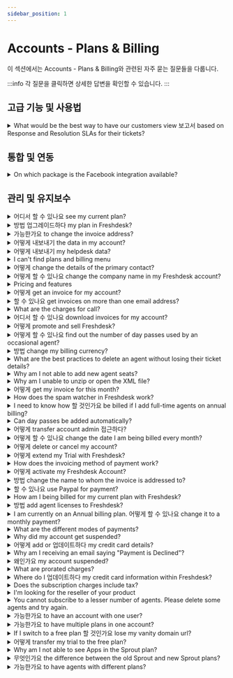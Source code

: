 ```yaml
---
sidebar_position: 1
---
```


# Accounts - Plans &amp; Billing

이 섹션에서는 Accounts - Plans &amp; Billing와 관련된 자주 묻는 질문들을 다룹니다.

:::info
각 질문을 클릭하면 상세한 답변을 확인할 수 있습니다.
:::


## 고급 기능 및 사용법

<details>
<summary>What would be the best way to have our customers view 보고서 based on Response and Resolution SLAs for their tickets?</summary>

<div dir="ltr"><div dir="ltr"><p ><span style={{ fontSize: "16px" }}><span style={{ fontSize: "16px" }}>As of now, only Supervisors and Admins will be able to access the <strong>reporting</strong> suite. Customers could generate manual reports using the 'Export' tab option on the ticketing section of the customer portal. </span></span></p><p ><br /></p><p ><span style={{ fontSize: "16px" }}><span style={{ fontSize: "16px" }}>This report will contain the<strong> basic ticket </strong>parameters like ticket ID, status, description, etc. as well as the fields that are selectively displayed to the customers.</span></span></p><p ><br /></p><p ><br /></p></div></div>

</details>


## 통합 및 연동

<details>
<summary>On which package is the Facebook integration available?</summary>

<p dir="ltr">Facebook integration is available from the <strong dir="ltr">Free/Sprout</strong> plan where you can integrate only one Facebook page. From the <strong>Blossom/Growth</strong> plan you can integrate multiple Facebook pages to your Freshdesk account.</p>

</details>


## 관리 및 유지보수

<details>
<summary>어디서 할 수 있나요 see my current plan?</summary>

<div dir="ltr"><p style={{ fontSize: "16px" }}><span style={{ fontSize: "16px" }}><span style={{ fontSize: "16px" }}>Please navigate to </span><span dir="ltr" style={{ fontSize: "16px" }}>Admin -&gt; Account -&gt; Plans and Billing</span><span style={{ fontSize: "16px" }}>, and you would be able to see your current plan and the number of agents you're subscribed to. Kindly note that you would have to be an <strong>"Account Administrator" </strong>in order to see the account settings. </span></span></p><p style={{ fontSize: "16px" }}><br /></p><p style={{ fontSize: "16px" }}><span style={{ fontSize: "16px" }}><span style={{ fontSize: "16px" }}>You would be able to change your plan here to explore the features on the same. </span></span></p><p><br /></p></div>

</details>

<details>
<summary>방법 업그레이드하다 my plan in Freshdesk?</summary>

<div dir="ltr"><div dir="ltr"><p dir="ltr" style={{ fontSize: "16px" }}><span dir="ltr" style={{ fontSize: "16px" }}>Subscription upgrades can only be performed by the Account Administrators of your Freshdesk account by following the steps below.</span></p><ol style={{ fontSize: "16px" }}><li dir="ltr" style={{ fontSize: "16px" }}><p dir="ltr" style={{ fontSize: "16px" }}><span style={{ fontSize: "16px" }}><span style={{ fontSize: "16px" }}><span style={{ fontSize: "16px" }}>Navigate to&nbsp;</span><span style={{ fontSize: "16px" }}>Admin</span><span style={{ fontSize: "16px" }}>&nbsp;from the menu. Under&nbsp;</span><span style={{ fontSize: "16px" }}>Account,</span><span style={{ fontSize: "16px" }}>&nbsp;click on&nbsp;</span><span style={{ fontSize: "16px" }}>Plans and Billing</span><span style={{ fontSize: "16px" }}>.</span></span></span></p></li><li dir="ltr" style={{ fontSize: "16px" }}><p dir="ltr" style={{ fontSize: "16px" }}><span style={{ fontSize: "16px" }}><span style={{ fontSize: "16px" }}><span style={{ fontSize: "16px" }}>You will find the different plans and the provision to specify the number of agents. Select the "</span><span style={{ fontSize: "16px" }}>Choose the plan"</span><span style={{ fontSize: "16px" }}>&nbsp;option to proceed with your upgrade.</span></span></span></p></li><li dir="ltr" style={{ fontSize: "16px" }}><p dir="ltr" style={{ fontSize: "16px" }}><span style={{ fontSize: "16px" }}><span style={{ fontSize: "16px" }}><span style={{ fontSize: "16px" }}>For online payments using a credit card, check your&nbsp;</span><span style={{ fontSize: "16px" }}>order summary</span><span style={{ fontSize: "16px" }}>,&nbsp;</span><span style={{ fontSize: "16px" }}>account</span><span style={{ fontSize: "16px" }}>, and&nbsp;</span><span style={{ fontSize: "16px" }}>billing information</span><span style={{ fontSize: "16px" }}>, and provide your&nbsp;</span><span style={{ fontSize: "16px" }}>credit card details</span><span style={{ fontSize: "16px" }}>&nbsp;to complete the payment</span></span></span></p></li><li dir="ltr" style={{ fontSize: "16px" }}><p dir="ltr" style={{ fontSize: "16px" }}><span style={{ fontSize: "16px" }}><span style={{ fontSize: "16px" }}><span style={{ fontSize: "16px" }}>For offline payments please reach out to&nbsp;</span><a href="mailto:billing@freshworks.com" style={{ fontSize: "16px" }}><span style={{ fontSize: "16px" }}>billing@freshdesk.com</span></a><span style={{ fontSize: "16px" }}>&nbsp;and&nbsp;</span><a href="mailto:support@freshdesk.com" style={{ fontSize: "16px" }}><span style={{ fontSize: "16px" }}>support@freshdesk.com</span></a><span style={{ fontSize: "16px" }}>&nbsp;with your plan upgrade details.<br /><br /></span></span><span style={{ fontSize: "16px" }}><span style={{ fontSize: "16px" }}><img src="#" style={{ fontSize: "16px" }} class="fr-fil fr-dib" alt="How to upgrade your plan or subscription in Freshdesk?" /></span></span></span></p></li></ol><p style={{ fontSize: "16px" }}><span style={{ fontSize: "16px" }}><br /></span></p><p dir="ltr" style={{ fontSize: "16px" }}><span style={{ fontSize: "16px" }}><span dir="ltr" style={{ fontSize: "16px" }}>Refer to&nbsp;<strong style={{ fontSize: "16px" }}><a href="https://support.freshdesk.com/en/support/solutions/articles/50000006028-how-to-try-a-higher-plan-on-freshdesk" style={{ fontSize: "16px" }}>this&nbsp;article</a></strong> to know how you can try a higher plan before upgrading.</span></span></p></div></div>

</details>

<details>
<summary>가능한가요 to change the invoice address?</summary>

<p><span style={{ fontSize: "16px" }}>Please reach out to <strong>support/billing@freshdesk.com</strong> in order to change the invoice address. Kindly give us the details about the email address to which it has to be changed so that the invoices could be routed accordingly. </span></p><p><span style={{ fontSize: "16px" }}><br /></span></p><p><span style={{ fontSize: "16px" }}><strong>Note:</strong> Only one invoice address is allowed per account.</span></p>

</details>

<details>
<summary>어떻게 내보내기 the data in my account?</summary>

<p ><br /></p><p >The account you have with us contains information that you would want a record of and maybe report on in a different tool. For this, please navigate to<strong dir="ltr">&nbsp;Admin -&gt; Account -&gt; Account Details -&gt; Export data.&nbsp;</strong>This allows you to get the entire data in your account which includes your tickets, solutions, forums and the list of customers in the form of XML. Please have this converted into a readable script at your end with the assistance of developers.&nbsp;</p><p ><br /></p><p dir="ltr">Kindly note that an Account Administrator is one who would be able to access the accounts tab which would allow one to export account information, access billing or buy day passes.</p><p dir="ltr"><br /></p><p dir="ltr" style={{ fontSize: "16px" }}>Account admin can follow the steps mentioned in this video to export the data</p><p dir="ltr" style={{ fontSize: "16px" }}><a href="https://www.youtube.com/watch?v=DTa_LDg8vng&amp;list=PLsYJ3BsyR4qGFujlW0iDtOBOf4IPVsAqt&amp;index=11">https://www.youtube.com/watch?v=DTa_LDg8vng&amp;list=PLsYJ3BsyR4qGFujlW0iDtOBOf4IPVsAqt&amp;index=11</a></p><p dir="ltr"><br /></p><p ><br /></p>

</details>

<details>
<summary>어떻게 내보내기 my helpdesk data?</summary>

<div dir="ltr"><div dir="ltr"><div dir="ltr"><p style={{ fontSize: "16px" }}><br /></p><p dir="ltr"><a dir="ltr" href="https://www.youtube.com/watch?v=DTa_LDg8vng&amp;list=PLsYJ3BsyR4qGFujlW0iDtOBOf4IPVsAqt&amp;index=11​">https://www.youtube.com/watch?v=DTa_LDg8vng&amp;list=PLsYJ3BsyR4qGFujlW0iDtOBOf4IPVsAqt&amp;index=11</a></p><p dir="ltr"><br /></p><p dir="ltr">Go to <strong dir="ltr"><strong dir="ltr" style={{ fontSize: "16px" }}>Admin -&gt; Account -&gt; Account Details</strong> &gt;Export data &gt; click on the Export button</strong> on this page, to receive the data. The export of the entire helpdesk data can be accessed from Accounts &gt; Accounts exports.&nbsp;</p><p ><br /></p><p ><img class="fr-dib fr-bordered" src="#" style={{ fontSize: "16px" }} /></p><p ><br /><br /></p><p style={{ fontSize: "16px" }}>Kindly note that an <strong >Account Administrator</strong> is one who would be able to access the accounts tab which would allow one to export account information, access billing, or buy day passes. &nbsp;</p><p dir="ltr">To view previously exported data from your helpdesk, please navigate to the Admin&gt; Accounts exports. From here, you can see the export history.&nbsp;</p><p dir="ltr">&nbsp;</p><p dir="ltr">You can also see the progress of downloads and directly download the file from this page. </p><p dir="ltr" style={{ fontSize: "16px" }}><span style={{ fontSize: "16px" }}><span style={{ fontSize: "16px" }}><img src="#" width="624" height="199" class="fr-fic fr-dii" /></span></span></p><br /><p dir="ltr">A window pops up when you click on the Details button which provides details about the export. The agent can easily see information like the selected time period, ticket fields, contact fields, company fields and other information from here. </p><br /><p dir="ltr" style={{ fontSize: "16px" }}><span style={{ fontSize: "16px" }}><span style={{ fontSize: "16px" }}><img src="#" width="624" height="315" class="fr-fic fr-dii" /></span></span></p><p style={{ fontSize: "16px" }}><br /><br /></p></div></div></div>

</details>

<details>
<summary>I can't find plans and billing menu</summary>

<p dir="ltr">The plans and billings would be available under <strong>Admin &gt; Accounts</strong>. This would only be accessible by the account admin of the account. If you do not see this panel you can check who the account admin is by moving to <strong>Admin &gt; Team &gt; Agents </strong>and the agent's whose profile you are not able to edit would be the account admin.</p>

</details>

<details>
<summary>어떻게 change the details of the primary contact?</summary>

<div dir="ltr"><p style={{ fontSize: "16px" }}><span style={{ fontSize: "16px" }}><span style={{ fontSize: "16px" }}>Please go to </span><span dir="ltr" style={{ fontSize: "16px" }}>Admin -&gt; Account -&gt; Account Details </span><span style={{ fontSize: "16px" }}> to change the primary contact details listed here. Kindly note that you would be able to make changes to Name, Email address, and phone details. </span></span></p><p style={{ fontSize: "16px" }}><br /></p><p style={{ fontSize: "16px" }}><span style={{ fontSize: "16px" }}>You would be able to access account settings only if you are an <strong>"</strong><strong>account administrator"</strong> on the portal. </span></p></div>

</details>

<details>
<summary>어떻게 할 수 있나요 change the company name in my Freshdesk account?</summary>

<div dir="ltr"><p ><span id="docs-internal-guid-e2286009-0096-0c3d-d0e7-2875129046e1"><span style={{ fontSize: "16px" }}><span style={{ fontSize: "16px" }}>Please send an email to Freshdesk support <strong>(</strong></span><strong><a href="mailto:support@freshdesk.com"><span style={{ fontSize: "16px" }}>support@freshdesk.com</span></a></strong></span><span style={{ fontSize: "16px" }}><span style={{ fontSize: "16px" }}><strong>)</strong> and we would change your company name from the backend.</span></span></span></p></div>

</details>

<details>
<summary>Pricing and features</summary>

<p ></p><p style={{ fontSize: "16px" }}>Refer to the links below for detailed comparison of various plans, its features and pricing: </p><p style={{ fontSize: "16px" }}><a href="https://freshdesk.com/pricing" rel="noreferrer" style={{ fontSize: "16px" }} target="_top">https://freshdesk.com/pricing</a></p><p style={{ fontSize: "16px" }}><a href="https://freshdesk.com/helpdesk-features" rel="noreferrer" style={{ fontSize: "16px" }} target="_top">https://freshdesk.com/helpdesk-features</a></p><p></p>

</details>

<details>
<summary>어떻게 get an invoice for my account?</summary>

<p dir="ltr"><span style={{ fontSize: "16px" }}>Here are some simple steps to help you get your account invoice:</span></p><p style={{ fontSize: "16px" }}><span style={{ fontSize: "16px" }}><span style={{ fontSize: "16px" }}><br /></span></span></p><p style={{ fontSize: "16px" }}><span style={{ fontSize: "16px" }}><span style={{ fontSize: "16px" }}>1. <strong style={{ fontSize: "16px" }}>Access your Account Details</strong>:&nbsp;</span></span><br /><span style={{ fontSize: "16px" }}><span dir="ltr" style={{ fontSize: "16px" }}>To access your account details, you need to have the <strong style={{ fontSize: "16px" }}>Account Administrator role</strong> associated with your access. Once you have access, navigate to <strong dir="ltr" style={{ fontSize: "16px" }}>Admin &gt; Account &gt; Plans &amp; Billing</strong>.</span></span></p><p style={{ fontSize: "16px" }}><span style={{ fontSize: "16px" }}><span style={{ fontSize: "16px" }}><br /></span></span></p><p style={{ fontSize: "16px" }}><span style={{ fontSize: "16px" }}><span style={{ fontSize: "16px" }}>2. <strong style={{ fontSize: "16px" }}>Add email address</strong>:&nbsp;</span></span><br /><span style={{ fontSize: "16px" }}><span dir="ltr" style={{ fontSize: "16px" }}>Click '</span></span><span style={{ fontSize: "16px" }}><span dir="ltr" style={{ fontSize: "16px" }}><strong>All</strong>' under '<strong>View Invoices</strong>'. Under the '<strong style={{ fontSize: "16px" }}>Send Invoices to</strong>' option at the right hand side, add the email address to which you want the invoices sent. This contact will receive monthly and yearly invoices.</span></span></p><p style={{ fontSize: "16px" }}><span style={{ fontSize: "16px" }}><span style={{ fontSize: "16px" }}><br /></span></span></p><p dir="ltr" style={{ fontSize: "16px" }}><span style={{ fontSize: "16px" }}><span style={{ fontSize: "16px" }}>3. <strong style={{ fontSize: "16px" }}>Contact billing support</strong>:&nbsp;</span></span><br /><span style={{ fontSize: "16px" }}><span dir="ltr" style={{ fontSize: "16px" }}>If you need any help with billing or invoices, you can write to <a href="mailto:billing@freshworks.com" rel="noreferrer" style={{ fontSize: "16px" }} target="_blank">billing@freshworks.com</a>. Our billing support team will be happy to assist you with any queries you may have.</span></span></p><p style={{ fontSize: "16px" }}><span style={{ fontSize: "16px" }}><span style={{ fontSize: "16px" }}><br /></span></span></p>

</details>

<details>
<summary>할 수 있나요 get invoices on more than one email address?</summary>

<div dir="ltr"><p><span style={{ fontSize: "16px" }}>Please note that you could have only one primary email address listed in the <strong>Account </strong>under <strong dir="ltr">Admin -&gt; Account Details</strong> for receiving invoices from your account.</span></p><p><span style={{ fontSize: "16px" }}><br /></span></p><p><span style={{ fontSize: "16px" }}>You could always contact us <strong>(support@freshdesk.com)</strong> regarding this so that we could send the invoice to another email address from our end. </span></p></div>

</details>

<details>
<summary>What are the charges for call?</summary>

<p >Refer to the <a href="https://www.freshworks.com/freshcaller-cloud-pbx/pricing/call-rates/" target="_blank" rel="noreferrer noopener">article</a> to know more about Freshcaller call rates. </p>

</details>

<details>
<summary>어디서 할 수 있나요 download invoices for my account?</summary>

<div dir="ltr"><p><span style={{ fontSize: "16px" }}><strong>Account administrators</strong> (your role on the portal) would be able to download their Freshdesk account invoices from within the helpdesk. </span></p><p><span style={{ fontSize: "16px" }}><br />Please navigate to <strong dir="ltr">Admin -&gt; Account -&gt; Plans and Billing -&gt; View Invoices</strong> from where you could download them. </span></p><p><br /></p><p><span style={{ fontSize: "16px" }}>Kindly note that this is available only for online payments that have a registered card on the portal. For accounts with <strong>offline</strong> modes of payments (bank transfers and PayPal), contact <strong>support@freshdesk.com </strong>and we would be able to send them over. </span></p><p style={{ fontSize: "16px" }}><br /></p></div>

</details>

<details>
<summary>어떻게 promote and sell Freshdesk?</summary>

<p>You can become of our resellers and can sign up for it from <a href="https://www.freshworks.com/company/partners/" rel="noreferrer">https://www.freshworks.com/company/partners/</a></p>

</details>

<details>
<summary>어떻게 할 수 있나요 find out the number of day passes used by an occasional agent?</summary>

<div dir="ltr"><div dir="ltr"><p style={{ fontSize: "16px" }}><span style={{ fontSize: "16px" }}><span rel="tempredactor">To know the number of day passes used by an Occasional agent, please navigate to </span><strong>Admin -&gt; General settings -&gt; Agents -&gt; Occasional agents</strong>. There, you'll find their last-logged-in information along with the day pass usage count. </span></p><p style={{ fontSize: "16px" }}><br /></p><p style={{ fontSize: "16px" }}><span style={{ fontSize: "16px" }}>Also, as an <strong>A</strong><strong>ccount Admin</strong>, you would be able to see the usage in <strong>Admin -&gt; Account settings -&gt; Day pass </strong>and it could be further filtered by agents. </span></p></div></div>

</details>

<details>
<summary>방법 change my billing currency?</summary>

<p dir="ltr">To change your billing currency, please send an email to billing@freshworks.com. However if your account is on a trial period, then you can change your currency from the portal by heading to <strong>Admin &gt; Account &gt; Plans and billings.</strong></p><p><br /></p>

</details>

<details>
<summary>What are the best practices to delete an agent without losing their ticket details?</summary>

<div dir="ltr"><p dir="ltr" style={{ fontSize: "16px" }}><span dir="ltr" style={{ fontSize: "16px" }}>Sometimes, agents in your organization may leave or move to a different department. In such cases, you can delete those agents&nbsp;</span><span style={{ fontSize: "16px" }}><span style={{ fontSize: "16px" }}><span style={{ fontSize: "16px" }}>after transferring ownership&nbsp;</span><span style={{ fontSize: "16px" }}>of their tickets to other agents. When you delete an agent from Freshdesk, all tickets assigned to that agent are automatically unassigned, and the agent will be available as a contact in your Freshdesk Account. <br /><br />Here are two ways to remove an agent without losing their associated ticket details.</span></span></span></p><ul><li><a href="#Converting-an-agent-to-an-occasional-agent."><span style={{ fontSize: "16px" }}>Converting an agent to an occasional agent.</span></a></li><li><a href="#Assuming-the-identity-of-the-agent"><span style={{ fontSize: "16px" }}>Assuming the identity of the agent</span></a><span style={{ fontSize: "16px" }}><span style={{ fontSize: "16px" }}><a href="https://docs.google.com/document/d/1Ykod0RKGMjAxJZPYFl1OIHFs4jcerKAgg_49vA05Zos/edit#heading=h.njoufdsbses3" style={{ fontSize: "16px" }}><span style={{ fontSize: "16px" }}><br /><br /></span></a></span></span></li></ul><h3 dir="ltr" id="Converting-an-agent-to-an-occasional-agent." style={{ fontSize: "16px" }}><span style={{ fontSize: "16px" }}><span style={{ fontSize: "16px" }}><span style={{ fontSize: "16px" }}><strong>Converting an agent to an occasional agent.</strong></span></span></span></h3><p dir="ltr" style={{ fontSize: "16px" }}><span style={{ fontSize: "16px" }}><span style={{ fontSize: "16px" }}><span style={{ fontSize: "16px" }}>You can convert a full-time agent into an occasional agent instead of deleting them and then edit the email address to a placeholder email address like: xyz@example.com. This way, you can free up an agent seat and retain the record of tickets assigned to the agent. Here’s how you can do it.</span></span></span></p><ol style={{ fontSize: "16px" }}><li dir="ltr" style={{ fontSize: "16px" }}><p dir="ltr" style={{ fontSize: "16px" }}><span style={{ fontSize: "16px" }}><span style={{ fontSize: "16px" }}><span style={{ fontSize: "16px" }}>Navigate to&nbsp;</span><span style={{ fontSize: "16px" }}>Admin</span><span style={{ fontSize: "16px" }}>. Choose&nbsp;</span><span style={{ fontSize: "16px" }}>Team</span><span style={{ fontSize: "16px" }}>&nbsp;and then click on&nbsp;</span><span style={{ fontSize: "16px" }}>Agents</span><span style={{ fontSize: "16px" }}>.</span></span></span></p></li><li dir="ltr" style={{ fontSize: "16px" }}><p dir="ltr" style={{ fontSize: "16px" }}><span style={{ fontSize: "16px" }}><span style={{ fontSize: "16px" }}><span style={{ fontSize: "16px" }}>Click on the&nbsp;</span><span style={{ fontSize: "16px" }}>Edit</span><span style={{ fontSize: "16px" }}>&nbsp;option next to the required agent name.</span></span></span></p></li><li dir="ltr" style={{ fontSize: "16px" }}><p dir="ltr" style={{ fontSize: "16px" }}><span style={{ fontSize: "16px" }}><span style={{ fontSize: "16px" }}><span style={{ fontSize: "16px" }}>Under the Edit Agents page, choose the&nbsp;</span><span style={{ fontSize: "16px" }}>Occasional Agent</span><span style={{ fontSize: "16px" }}>&nbsp;radio button as the Agent type.</span></span></span></p></li><li dir="ltr" style={{ fontSize: "16px" }}><p dir="ltr" style={{ fontSize: "16px" }}><span style={{ fontSize: "16px" }}><span style={{ fontSize: "16px" }}><span style={{ fontSize: "16px" }}>Update the&nbsp;</span><span style={{ fontSize: "16px" }}>email address</span><span style={{ fontSize: "16px" }}>&nbsp;to a placeholder email address say,&nbsp;</span><a href="mailto:xyz@example.com" style={{ fontSize: "16px" }}><span style={{ fontSize: "16px" }}>xyz@example.com</span></a><span style={{ fontSize: "16px" }}>.&nbsp;</span></span></span></p></li><li dir="ltr" style={{ fontSize: "16px" }}><p dir="ltr" style={{ fontSize: "16px" }}><span style={{ fontSize: "16px" }}><span style={{ fontSize: "16px" }}><span style={{ fontSize: "16px" }}>Click on&nbsp;</span><span style={{ fontSize: "16px" }}>Update agent&nbsp;</span><span style={{ fontSize: "16px" }}>to save the changes.&nbsp;</span></span></span></p><p><br /></p><img src="#" style={{ fontSize: "16px" }} class="fr-fil fr-dib fr-bordered fr-shadow" alt="How to convert to an occasional agent in Freshdesk?" /><br /></li></ol><h3 dir="ltr" id="Assuming-the-identity-of-the-agent" style={{ fontSize: "16px" }}><span style={{ fontSize: "16px" }}><span style={{ fontSize: "16px" }}><span style={{ fontSize: "16px" }}><strong>Assuming the identity of the agent</strong></span></span></span></h3><p dir="ltr" style={{ fontSize: "16px" }}><span style={{ fontSize: "16px" }}><span style={{ fontSize: "16px" }}><span style={{ fontSize: "16px" }}>As an Administrator, you can</span><span style={{ fontSize: "16px" }}>&nbsp;</span><a href="https://support.freshdesk.com/support/solutions/articles/97080-deleting-agents-assuming-identities-and-understanding-role" style={{ fontSize: "16px" }}><span style={{ fontSize: "16px" }}>assume the agent's identity</span></a><span style={{ fontSize: "16px" }}>&nbsp;</span><span style={{ fontSize: "16px" }}>before deleting the agent and perform a bulk action to re-assign their associated tickets to another agent. You can then delete the agent without worrying about the unassigned tickets initially assigned to them.</span></span></span></p><span style={{ fontSize: "16px" }}><span style={{ fontSize: "16px" }}><br /><span style={{ fontSize: "16px" }}>For a detailed demonstration, please watch the video on Youtube on</span><span style={{ fontSize: "16px" }}>&nbsp;</span><a href="https://www.youtube.com/watch?v=Eh9jzp-ikHI&amp;list=PLxvwzTx6ratjIo2e4CMFQFuOMSvizz93K&amp;index=59" style={{ fontSize: "16px" }}><span style={{ fontSize: "16px" }}>how to delete agents in Freshdesk.</span></a></span></span><p style={{ fontSize: "16px" }}><span style={{ fontSize: "16px" }}><span style={{ fontSize: "16px" }}><br /></span></span></p><p dir="ltr" style={{ fontSize: "16px" }}><span style={{ fontSize: "16px" }}><span style={{ fontSize: "16px" }}><br /></span></span></p><p dir="ltr"><span style={{ fontSize: "16px" }}>&nbsp;</span></p><p style={{ fontSize: "16px" }}><br /></p></div>

</details>

<details>
<summary>Why am I not able to add new agent seats?</summary>

<p >New agents can be added only if the payment mode is online, that is, if the credit card information on file is valid for payment. If you are paying offline, then you can send an email to billing@freshworks.com to add new agent seats.</p><p><br /></p>

</details>

<details>
<summary>Why am I unable to unzip or open the XML file?</summary>

<div dir="ltr"><p style={{ fontSize: "16px" }}><span style={{ fontSize: "16px" }}>When you export the helpdesk data from <strong dir="ltr">Admin -&gt; Account -&gt; Account Details -&gt; Export Data, </strong>you would receive a file in the XML format. Please try extracting the file using <strong>WinRAR or WinZip. </strong></span></p><p style={{ fontSize: "16px" }}><br /></p><p style={{ fontSize: "16px" }}><span style={{ fontSize: "16px" }}>Once you’re done extracting, try to use an XML editor and check if you are able to read the file.</span></p><p><br /></p></div>

</details>

<details>
<summary>어떻게 get my invoice for this month?</summary>

<p >The invoices will be sent to the billing contact on file by default which would be the account admin who created the Freshdesk account. You can write to billing@freshworks.com in case of any further enquiries.</p><p><br /></p>

</details>

<details>
<summary>How does the spam watcher in Freshdesk work?</summary>

<div dir="ltr"><p style={{ fontSize: "16px" }}>The spam watcher will check if more than 50 emails have been received from the same email address in the first 30 minutes; if so, upon the 51st email, the user will be deleted and all emails from them will be sent to the spam folder.</p><p dir="ltr" style={{ fontSize: "16px" }}>&nbsp;</p><p style={{ fontSize: "16px" }}>After the 60th minute, if emails are still being received from that email address, the spam watcher will block&nbsp;that ID and Freshdesk will not receive any further emails from them.</p><p style={{ fontSize: "16px" }}><br /></p><p dir="ltr" style={{ fontSize: "16px" }}>By leveraging a variety of techniques and filters, we effectively prevent spam and unwanted messages from reaching your helpdesk. It's essential to note that our methods and features may have evolved since then. However, here are some common techniques we employ:</p><ul><li dir="ltr" style={{ fontSize: "16px" }}>Bayesian Filtering: We use Bayesian filtering, which is a statistical approach. It learns from previous spam patterns and user feedback to categorize incoming emails as spam or non-spam. As it processes more emails, it becomes better at identifying spam.</li><li dir="ltr" style={{ fontSize: "16px" }}>CAPTCHA: To prevent automated bots from submitting spam tickets, we have CAPTCHA challenges that require users to prove their humanity by solving visual puzzles or answering questions.</li><li dir="ltr" style={{ fontSize: "16px" }}>Email Verification: When customers create new tickets via email, we send an email verification link to confirm the legitimacy of their email address. This ensures that only genuine email addresses can submit tickets.</li><li dir="ltr" style={{ fontSize: "16px" }}>Blacklist and Whitelist: You have control over a blacklist to block specific email addresses or domains known for sending spam. Additionally, you can create a whitelist of trusted sources to ensure important emails aren't marked as spam.</li><li dir="ltr" style={{ fontSize: "16px" }}>Ticket Filter Rules using automation: You can set up custom ticket filter rules/automation to automatically handle incoming tickets based on specific criteria. These rules help identify potential spam tickets for appropriate handling.</li><li dir="ltr" style={{ fontSize: "16px" }}>Spam Notifications: We flag incoming tickets that appear to be spam and notify agents, so they can review and take necessary actions.</li><li dir="ltr" style={{ fontSize: "16px" }}>Machine Learning: We leverage machine learning algorithms to analyze various ticket attributes and identify patterns consistent with spam or legitimate queries.</li></ul><p dir="ltr" style={{ fontSize: "16px" }}>Please remember that spam filtering is an ongoing process, and we continuously improve our filters to keep up with evolving spam tactics.</p></div>

</details>

<details>
<summary>I need to know how 할 것인가요 be billed if I add full-time agents on annual billing?</summary>

<p>The new subscription charges for the subsisting period would be charged on pro-rated basis and your credit card will be charged automatically. If payments for your account is made through other accepted payment methods, corresponding invoice for proration will be generated.</p><p><br /></p>

</details>

<details>
<summary>Can day passes be added automatically?</summary>

<p dir="ltr">Yes, for customers whose card information is already saved on file there is an auto renewal option in the admin page of the portal. You can go to <strong>Admin &gt; Account &gt; Day passes</strong> and turn ON the auto renewal option. If you are paying offline, then you should write to billing@freshworks.com. </p><p><br /></p><p>If you are paying through credit card, you can add any number of day passes from your end.</p>

</details>

<details>
<summary>어떻게 transfer account admin 접근하다?</summary>

<div dir="ltr"><p dir="ltr" style={{ fontSize: "16px" }}><span dir="ltr" style={{ fontSize: "16px" }}>Only another Account Administrator can grant the Account Administrator Role to an agent in Freshdesk. If you are already an Admin in your helpdesk, you can identify the Account Admin by navigating to&nbsp;</span><span style={{ fontSize: "16px" }}><span style={{ fontSize: "16px" }}>Admin, Team</span><span style={{ fontSize: "16px" }}>,</span><span style={{ fontSize: "16px" }}>&nbsp;Agents</span><span style={{ fontSize: "16px" }}>, and the profile you cannot edit will be that of the Account Admin.</span><span style={{ fontSize: "16px" }}><br /><br /></span></span></p><p dir="ltr" style={{ fontSize: "16px" }}><span style={{ fontSize: "16px" }}><span style={{ fontSize: "16px" }}>As an&nbsp;</span><span style={{ fontSize: "16px" }}>Account Admin,</span><span style={{ fontSize: "16px" }}>&nbsp;you can provide your account admin access to another agent by following the steps below.</span></span></p><ol style={{ fontSize: "16px" }}><li dir="ltr" style={{ fontSize: "16px" }}><p dir="ltr" style={{ fontSize: "16px" }}><span style={{ fontSize: "16px" }}><span style={{ fontSize: "16px" }}>Navigate to&nbsp;</span><span style={{ fontSize: "16px" }}>Admin</span><span style={{ fontSize: "16px" }}>. Click on&nbsp;</span><span style={{ fontSize: "16px" }}>Team</span><span style={{ fontSize: "16px" }}>&nbsp;and then select&nbsp;</span><span style={{ fontSize: "16px" }}>Agents</span><span style={{ fontSize: "16px" }}>.</span></span></p></li><li dir="ltr" style={{ fontSize: "16px" }}><p dir="ltr" style={{ fontSize: "16px" }}><span style={{ fontSize: "16px" }}><span style={{ fontSize: "16px" }}>Click on&nbsp;</span><span style={{ fontSize: "16px" }}>Edit</span><span style={{ fontSize: "16px" }}>&nbsp;next to the agent to whom you wish to transfer the account admin access.</span></span></p></li><li dir="ltr" style={{ fontSize: "16px" }}><p dir="ltr" style={{ fontSize: "16px" }}><span style={{ fontSize: "16px" }}><span style={{ fontSize: "16px" }}>Go to the&nbsp;</span><span style={{ fontSize: "16px" }}>Roles</span><span style={{ fontSize: "16px" }}>&nbsp;section under the Edit Agent page.</span></span></p></li><li dir="ltr" style={{ fontSize: "16px" }}><p dir="ltr" style={{ fontSize: "16px" }}><span style={{ fontSize: "16px" }}><span style={{ fontSize: "16px" }}>Select&nbsp;</span><span style={{ fontSize: "16px" }}>Account Administrator</span><span style={{ fontSize: "16px" }}>&nbsp;option from the dropdown.</span></span></p></li><li dir="ltr" style={{ fontSize: "16px" }}><p dir="ltr" style={{ fontSize: "16px" }}><span style={{ fontSize: "16px" }}><span style={{ fontSize: "16px" }}>Click on&nbsp;</span><span style={{ fontSize: "16px" }}>Update agent&nbsp;</span><span style={{ fontSize: "16px" }}>to save the changes</span><span dir="ltr" style={{ fontSize: "16px" }}>.<br /><br /><img src="#" style={{ fontSize: "16px" }} class="fr-fil fr-dib" alt="How to provide your account admin access to another agent?" /><br /><br /></span></span></p></li></ol><p dir="ltr" style={{ fontSize: "16px" }}><span style={{ fontSize: "16px" }}><span style={{ fontSize: "16px" }}>Now, this agent is also an Account Admin and has all the helpdesk accesses, including managing the accounts and billing.&nbsp;</span></span></p><p style={{ fontSize: "16px" }}><span style={{ fontSize: "16px" }}><br /></span></p><p dir="ltr" style={{ fontSize: "16px" }}><span style={{ fontSize: "16px" }}><span style={{ fontSize: "16px" }}>Here is a video demonstration to learn more on&nbsp;</span><a href="https://www.youtube.com/watch?v=C7geGkuC_t8"><span style={{ fontSize: "16px" }}>how to change organization admin in Freshdesk</span></a><span style={{ fontSize: "16px" }}>.</span></span></p><p dir="ltr" style={{ fontSize: "16px" }}><span style={{ fontSize: "16px" }}><span style={{ fontSize: "16px" }}>If you have any further questions or clarifications, please drop an email to&nbsp;</span><a href="mailto:support@freshdesk.com"><span style={{ fontSize: "16px" }}>support@freshdesk.com</span></a><span style={{ fontSize: "16px" }}>&nbsp;and our Product Specialist will be happy to assist you.</span></span></p><p style={{ fontSize: "16px" }}><br /></p></div>

</details>

<details>
<summary>어떻게 할 수 있나요 change the date I am being billed every month?</summary>

To change the billing date please write to billing@freshworks.com.<p><br /></p>

</details>

<details>
<summary>어떻게 delete or cancel my account?</summary>

<div dir="ltr"><p dir="ltr" style={{ fontSize: "16px" }}><span dir="ltr" style={{ fontSize: "16px" }}>Account cancellations can be requested by the Account Administrators of your Freshdesk account:</span></p><ul style={{ fontSize: "16px" }}><li dir="ltr" style={{ fontSize: "16px" }}><p dir="ltr" style={{ fontSize: "16px" }}><span style={{ fontSize: "16px" }}><span style={{ fontSize: "16px" }}>24 hours before Freshdesk suspends your account and&nbsp;</span></span></p></li><li dir="ltr" style={{ fontSize: "16px" }}><p dir="ltr" style={{ fontSize: "16px" }}><span style={{ fontSize: "16px" }}><span style={{ fontSize: "16px" }}>14 days (2 weeks) before Freshdesk permanently deletes your account and account data.</span></span></p></li></ul><p style={{ fontSize: "16px" }}><span style={{ fontSize: "16px" }}><br /></span></p><p dir="ltr" style={{ fontSize: "16px" }}><span style={{ fontSize: "16px" }}><span dir="ltr" style={{ fontSize: "16px" }}>We recommend&nbsp;</span></span><span style={{ fontSize: "16px" }}><span dir="ltr" style={{ fontSize: "16px" }}>exporting your account data before canceling your Freshdesk account, because based on the size of your account, the export can take up to 10 business days.</span></span></p><p style={{ fontSize: "16px" }}><span style={{ fontSize: "16px" }}><br /></span></p><p dir="ltr" style={{ fontSize: "16px" }}><span style={{ fontSize: "16px" }}><span dir="ltr" style={{ fontSize: "16px" }}>As an account administrator:</span></span></p><ol style={{ fontSize: "16px" }}><li dir="ltr" style={{ fontSize: "16px" }}><p dir="ltr" style={{ fontSize: "16px" }}><strong><span dir="ltr" style={{ fontSize: "16px" }}><span style={{ fontSize: "16px" }}>Navigate to&nbsp;</span></span></strong><strong><span dir="ltr" style={{ fontSize: "16px" }}><span style={{ fontSize: "16px" }}><strong>Admin</strong></span><strong><span dir="ltr" style={{ fontSize: "16px" }}>&nbsp;&gt;&nbsp;</span><span dir="ltr" style={{ fontSize: "16px" }}>Account &gt;</span><span style={{ fontSize: "16px" }}>&nbsp;</span><span style={{ fontSize: "16px" }}>Account Details</span></strong></span></strong><strong><span dir="ltr" style={{ fontSize: "16px" }}><span style={{ fontSize: "16px" }}>.</span></span></strong></p></li><li dir="ltr" style={{ fontSize: "16px" }}><p dir="ltr" style={{ fontSize: "16px" }}><span style={{ fontSize: "16px" }}><span style={{ fontSize: "16px" }}>Under the&nbsp;</span><span style={{ fontSize: "16px" }}>Account Status</span><span style={{ fontSize: "16px" }}>&nbsp;section, click on the&nbsp;</span><span style={{ fontSize: "16px" }}>Cancel account</span><span style={{ fontSize: "16px" }}>&nbsp;button.</span></span></p></li><li dir="ltr" style={{ fontSize: "16px" }}><p dir="ltr" style={{ fontSize: "16px" }}><strong><span style={{ fontSize: "16px" }}><span dir="ltr" style={{ fontSize: "16px" }}>Select a&nbsp;</span><span style={{ fontSize: "16px" }}>reason</span><span dir="ltr" style={{ fontSize: "16px" }}>&nbsp;for canceling your Freshdesk account and click <strong dir="ltr">Request cancellation</strong>.</span></span></strong><span style={{ fontSize: "16px" }}><span style={{ fontSize: "16px" }}><br /></span></span><br /></p></li></ol><p dir="ltr" style={{ fontSize: "16px" }}><span style={{ fontSize: "16px" }}><span dir="ltr" style={{ fontSize: "16px" }}>Your part is done. A representative will reach out to you to support you with your cancellation request.</span></span></p><p dir="ltr" style={{ fontSize: "16px" }}><br /></p><p dir="ltr" style={{ fontSize: "16px" }}><span style={{ fontSize: "16px" }}><span dir="ltr" style={{ fontSize: "16px" }}>To reactivate your Freshdesk account, contact&nbsp;</span><span style={{ fontSize: "16px" }}>support@freshdesk.com</span><span dir="ltr" style={{ fontSize: "16px" }}>&nbsp;within 14 days of account cancellation.&nbsp;</span></span></p></div>

</details>

<details>
<summary>어떻게 extend my Trial with Freshdesk?</summary>

<p><span style={{ fontSize: "16px" }}>Please write to your <strong>Account Manager </strong>or send in a ticket to sales@freshdesk.com requesting for a trial extension. Kindly do mention your <strong>account details</strong> (URL, company name and such) in the email for a quick and efficient assistance.</span></p><p><span style={{ fontSize: "16px" }}><br /></span></p><p><span style={{ fontSize: "16px" }}>Your Account Manager would get in touch with you to discuss the possibility of a <strong>trial extension</strong>.</span></p>

</details>

<details>
<summary>How does the invoicing method of payment work?</summary>

<div rel="clipboard_data">Invoicing method of payment is done by bank transfer and PayPal.</div><p><br /></p>

</details>

<details>
<summary>어떻게 activate my Freshdesk Account?</summary>

<p ><span style={{ fontSize: "16px" }}>Once you create your account with Freshdesk, you will receive an activation email to the email address given as <strong >"Contact Information"</strong>. This activation email contains an <strong >Activation Link/Code</strong> that will authenticate your information with us. </span></p><p ><span style={{ fontSize: "16px" }}><br /></span></p><p ><span style={{ fontSize: "16px" }}>The Administrator of the account has to visit this link to activate their Freshdesk account, by verifying the contact information.</span></p>

</details>

<details>
<summary>방법 change the name to whom the invoice is addressed to?</summary>

<p>Please write to billing@freshworks.com to change the name to whom the invoice is addressed to.</p>

</details>

<details>
<summary>할 수 있나요 use Paypal for payment?</summary>

Yes, to use this payment option, you should have a PayPal Business account. Our PayPal ID is paypal@freshdesk.com. Please write to billing@freshworks.com for further information.<p><br /></p>

</details>

<details>
<summary>How am I being billed for my current plan with Freshdesk?</summary>

<p><span style={{ fontSize: "16px" }}>The Plans in Freshdesk are priced based on the number of agents added to your account and vary based on the billing cycle you choose. </span></p><p><br /></p><p><span style={{ fontSize: "16px" }}>You could also opt for an annual pricing structure for which there are slight variations in the pricing. Kindly navigate to </span><a href="https://freshdesk.com/pricing"><span style={{ fontSize: "16px" }}><strong>https://freshdesk.com/pricing</strong></span></a><span style={{ fontSize: "16px" }}><strong></strong>in order to see this for each plan. </span></p><p><br /></p>

</details>

<details>
<summary>방법 add agent licenses to Freshdesk?</summary>

<p dir="ltr" style={{ fontSize: "16px" }}><span dir="ltr" style={{ fontSize: "16px" }}>As an&nbsp;</span><span style={{ fontSize: "16px" }}><span style={{ fontSize: "16px" }}>Account Administrator</span><span style={{ fontSize: "16px" }}>&nbsp;of your Freshdesk account, you can add more agents by purchasing additional agent seats by following the steps below.</span></span></p><p style={{ fontSize: "16px" }}><span style={{ fontSize: "16px" }}><br /></span></p><ol style={{ fontSize: "16px" }}><li dir="ltr" style={{ fontSize: "16px" }}><p dir="ltr" style={{ fontSize: "16px" }}><span style={{ fontSize: "16px" }}><span style={{ fontSize: "16px" }}>Navigate to&nbsp;</span><span style={{ fontSize: "16px" }}>Admin</span><span style={{ fontSize: "16px" }}>. Under&nbsp;</span><span style={{ fontSize: "16px" }}>Account</span><span style={{ fontSize: "16px" }}>, select&nbsp;</span><span style={{ fontSize: "16px" }}>Plans and Billing</span><span style={{ fontSize: "16px" }}>.</span></span></p></li><li dir="ltr" style={{ fontSize: "16px" }}><p dir="ltr" style={{ fontSize: "16px" }}><span style={{ fontSize: "16px" }}><span style={{ fontSize: "16px" }}>Choose the&nbsp;</span><span style={{ fontSize: "16px" }}>plan</span><span style={{ fontSize: "16px" }}>&nbsp;you're on, which displays the number of agent seats.</span></span></p></li><li dir="ltr" style={{ fontSize: "16px" }}><p dir="ltr" style={{ fontSize: "16px" }}><span style={{ fontSize: "16px" }}><span style={{ fontSize: "16px" }}>Edit the number of agent seats you wish to add and select&nbsp;</span><span style={{ fontSize: "16px" }}>Proceed to Payment</span><span style={{ fontSize: "16px" }}>.</span></span></p></li><li dir="ltr" style={{ fontSize: "16px" }}><p dir="ltr" style={{ fontSize: "16px" }}><span style={{ fontSize: "16px" }}><span style={{ fontSize: "16px" }}>Check your&nbsp;</span><span style={{ fontSize: "16px" }}>order summary</span><span style={{ fontSize: "16px" }}>,&nbsp;</span><span style={{ fontSize: "16px" }}>account</span><span style={{ fontSize: "16px" }}>, and&nbsp;</span><span style={{ fontSize: "16px" }}>billing information</span><span style={{ fontSize: "16px" }}>, and provide your&nbsp;</span><span style={{ fontSize: "16px" }}>credit card details</span><span style={{ fontSize: "16px" }}>&nbsp;to complete the payment.</span></span></p></li><li dir="ltr" style={{ fontSize: "16px" }}><p dir="ltr" style={{ fontSize: "16px" }}><span style={{ fontSize: "16px" }}><span style={{ fontSize: "16px" }}>After the payment is&nbsp;</span><span style={{ fontSize: "16px" }}>authorized</span><span style={{ fontSize: "16px" }}>, the requested number of agent seats will be added to your account.</span></span></p><p><br /></p><img src="#" style={{ fontSize: "16px" }} class="fr-fil fr-dib" alt="How to Add agent seats in Freshdesk?" /></li></ol><p style={{ fontSize: "16px" }}><span style={{ fontSize: "16px" }}><br /></span></p><p dir="ltr" style={{ fontSize: "16px" }}><span style={{ fontSize: "16px" }}><span style={{ fontSize: "16px" }}>For offline payment, please reach out to&nbsp;</span><a href="mailto:billing@freshworks.com" style={{ fontSize: "16px" }}><span style={{ fontSize: "16px" }}>billing@freshworks.com</span></a><span style={{ fontSize: "16px" }}>&nbsp;and provide the number of agents you wish to add to your account.&nbsp;</span></span></p><p dir="ltr" style={{ fontSize: "16px" }}><span style={{ fontSize: "16px" }}><span style={{ fontSize: "16px" }}><br /></span></span><span dir="ltr" style={{ fontSize: "16px" }}>The new subscription charges for the current billing period will be charged on a pro-rated basis to your credit card automatically. If you have made payments for your account through other accepted payment methods, you will receive a corresponding invoice for pro-ration.</span><br /><br /><span dir="ltr" style={{ fontSize: "16px" }}>If the payment is completed but you cannot add agents, please contact our support team for assistance.</span></p>

</details>

<details>
<summary>I am currently on an Annual billing plan. 어떻게 할 수 있나요 change it to a monthly payment?</summary>

<p dir="ltr">If you're paying through a credit card and the card information is on file, you can switch to a monthly plan by following the steps below.</p><ol><li dir="ltr">Go to <strong>Admin &gt; Account &gt; Plans and Billing</strong>.&nbsp;</li><li dir="ltr">Click on <strong>Edit</strong><strong>billing</strong> to change the billing cycle.</li><li dir="ltr">Next to Billing, select the <strong>Monthly</strong> option from the dropdown.</li><li dir="ltr">Click <strong>Update Plan</strong>.<br /><br /><img src="#" style={{ fontSize: "16px" }} class="fr-fic fr-dib" alt="Changing the billing cycle from Annual to Monthly." /><br />But if you are paying offline, please drop an email to billing@freshworks.com.</li></ol><p><br /></p>

</details>

<details>
<summary>What are the different modes of payments?</summary>

The different modes of payments are credit card payments, bank transfer and PayPal.<p><br /></p>

</details>

<details>
<summary>Why did my account get suspended?</summary>

<p>Your account can get suspended either because your trial period has ended or if the payment was not successful while processing the renewal.</p><p><br /></p><p>You would still be able to login and receive tickets, but the entire helpdesk would be on <strong>read-only</strong> mode, i.e. you would not be able to update/respond to tickets. If you are an Agent/Supervisor/Admin, you will see this error message: '<strong>Limited access: Your account has been suspended. Contact your account administrator to reactivate</strong>'. </p><p><br /></p><p>Account Administrators will see this error message: '<strong>Limited access: Your account has been suspended. Click here to pay and reactivate</strong>'. Clicking on '<strong>here</strong>' will take you (Account Administrator) to the Plans &amp; Billings page inside your Freshdesk account. </p><p><br /></p><p>Alternatively, you can email <strong>support@freshdesk.com</strong> so we can route you to the Billing team to get your account up and running.</p>

</details>

<details>
<summary>어떻게 add or 업데이트하다 my credit card details?</summary>

<p dir="ltr">To update your credit card details in your Freshdesk account,</p><ol><li dir="ltr">Go to <strong>Admin &gt; Account &gt; Plans and Billings</strong>.</li><li dir="ltr">Click on '<strong>Proceed to payment'</strong> under the plan you wish to select and provide your card details under the Credit card information.<br /><br /><img src="#" style={{ fontSize: "16px" }} class="fr-fic fr-dib" alt="Updating your credit card details in Freshdesk." /><br /></li><li dir="ltr">To update your credit card information, click on '<strong>Change</strong>' under the Payment Information section and provide your card details under the Credit card information section.<br /><br /><img src="#" style={{ fontSize: "16px" }} class="fr-fic fr-dib" alt="Updating your credit card details in Freshdesk." /><br />Once the credit card information is saved, the card will be billed automatically, and an invoice from our end will be sent to the billing contact on file by default.</li></ol><p><br /></p><p dir="ltr"><strong>Note</strong>: You can also notify us of any change in your credit card or other payment account information, either by updating your account or emailing us at <a href="mailto:billing@freshworks.com">billing@freshworks.com</a>.</p><p><br /></p>

</details>

<details>
<summary>Why am I receiving an email saying "Payment is Declined"?</summary>

<p><span style={{ fontSize: "16px" }}>This would be because of <strong>authorization failure</strong> from your <strong>bank</strong>, during the transaction. Please contact your bank to request them to allow the payment, which would sort this out for you. </span></p><p><span style={{ fontSize: "16px" }}><br /></span></p><p><span style={{ fontSize: "16px" }}>If you continue to face this issue, kindly contact us by sending an email to <strong>billing@freshdesk.com. </strong>One of our agents would get in contact with you to assist and resolve this for you. </span></p>

</details>

<details>
<summary>왜인가요 my account suspended?</summary>

<p dir="ltr" >Your account can get suspended either because your trial period has ended or if the payment was not successful while processing the renewal. </p><p dir="ltr" ><br /></p><p dir="ltr" >The portal will try to charge your card for renewal and if the card has expired or not authorised, the account gets suspended after 4 successive attempt on 4 successive days. In theses cases, you can email <a href="mailto:billing@freshworks.com">billing@freshworks.com</a> so that we can extend your dunning (card-charging process) period temporarily.</p><p><br /></p><p><br /></p>

</details>

<details>
<summary>What are prorated charges?</summary>

<div rel="clipboard_data"><p dir="ltr">Proration is done for the calculation of charges for the newly subscribed items (plans, agent seats or add-ons) for the remaining portion of the current billing period.</p><p dir="ltr">Upon upgrade, the new subscription charges for the subsisting month would be charged on pro-rated basis and your credit card will be charged automatically. If payments for your account is made through other accepted payment methods, corresponding invoice for proration will be generated.</p></div><p><br /></p>

</details>

<details>
<summary>Where do I 업데이트하다 my credit card information within Freshdesk?</summary>

<p dir="ltr">You could add your credit card details within Freshdesk, under <strong>Admin &gt; Account &gt; Plans &amp; Billing &gt; Choose Plan &gt; Proceed to payment</strong>. Once the credit card information is saved, the card would be billed automatically, for which Freshdesk would send you an Invoice.</p>

</details>

<details>
<summary>Does the subscription charges include tax?</summary>

<p dir="ltr" >Unless otherwise stated, the Subscription Charges do not include any taxes, levies, duties or similar governmental assessments, including value-added, sales, use or withholding taxes assessable by any local, state, provincial or foreign jurisdiction (collectively 'Taxes').</p><p><br /></p>

</details>

<details>
<summary>I'm looking for the reseller of your product</summary>

<p dir="ltr">You can find our Resellers across the globe here&nbsp;<a href="https://www.freshworks.com/company/partners/find-partners/" rel="noreferrer">https://www.freshworks.com/company/partners/find-partners/</a></p>

</details>

<details>
<summary>You cannot subscribe to a lesser number of agents. Please delete some agents and try again.</summary>

<p dir="ltr">This is because you already have a specific amount of full-time agents and only if one of them is made an occasional agent (who would log in using day passes) or if you delete the agent(tickets assigned to the agent would get unassigned) would you be able to decrease the full-time agent seat count under <strong>Admin &gt; Account &gt; Plans and Billings.</strong></p>

</details>

<details>
<summary>가능한가요 to have an account with one user?</summary>

<p>Yes, you can purchase just one agent seat and make use of the features of Freshdesk.</p>

</details>

<details>
<summary>가능한가요 to have multiple plans in one account?</summary>

<p dir="ltr">You can choose only one plan for an account and use its features.</p>

</details>

<details>
<summary>If I switch to a free plan 할 것인가요 lose my vanity domain url?</summary>

The feature to add a vanity URL is available only from the Blossom plan and therefore if the account is downgraded to the Sprout plan, you will not be able to make use of the Vanity URL.

</details>

<details>
<summary>어떻게 transfer my trial to the free plan?</summary>

<p dir="ltr">Go to <strong>Admin &gt; Account &gt; Plans and billings</strong> &gt; change the plan to Free.</p>

</details>

<details>
<summary>Why am I not able to see Apps in the Sprout plan?</summary>

<p dir="ltr">We recently revised the plans and pricing for Freshdesk and in the new one, the <strong>Free/Sprout</strong> plan <strong>doesn't support apps</strong>. Here is the link to the features that are available in the new plans: <a href="https://freshdesk.com/helpdesk-features" rel="noreferrer">https://freshdesk.com/helpdesk-features</a></p>

</details>

<details>
<summary>무엇인가요 the difference between the old Sprout and new Sprout plans?</summary>

<p dir="ltr"><span dir="ltr" style={{ fontSize: "16px" }}>There are a few differences in the New Sprout 2017 plan when compared to the previous version of Sprout.</span></p><p style={{ fontSize: "16px" }}><span style={{ fontSize: "16px" }}><span style={{ fontSize: "16px" }}><span style={{ fontSize: "16px" }}><br /></span></span></span></p><p style={{ fontSize: "16px" }}><span style={{ fontSize: "16px" }}><span style={{ fontSize: "16px" }}><span style={{ fontSize: "16px" }}><br /></span></span></span></p><table class="fr-alternate-rows" style={{ fontSize: "16px" }}><tbody style={{ fontSize: "16px" }}><tr style={{ fontSize: "16px" }}><td dir="ltr" style={{ fontSize: "16px" }}><span style={{ fontSize: "16px" }}><span style={{ fontSize: "16px" }}><span style={{ fontSize: "16px" }}><strong style={{ fontSize: "16px" }}>&nbsp;Features</strong></span></span></span></td><td class="fr-highlighted " dir="ltr" style={{ fontSize: "16px" }}><span style={{ fontSize: "16px" }}><span style={{ fontSize: "16px" }}><span style={{ fontSize: "16px" }}><strong dir="ltr" style={{ fontSize: "16px" }}>Sprout Plan</strong></span></span></span></td><td style={{ fontSize: "16px" }}><span style={{ fontSize: "16px" }}><span style={{ fontSize: "16px" }}><span style={{ fontSize: "16px" }}><strong dir="ltr" style={{ fontSize: "16px" }}>Old Sprout Plan</strong></span></span></span></td></tr><tr style={{ fontSize: "16px" }}><td style={{ fontSize: "16px" }}><span style={{ fontSize: "16px" }}><span style={{ fontSize: "16px" }}><span style={{ fontSize: "16px" }}>Agents</span></span></span></td><td style={{ fontSize: "16px" }}><span style={{ fontSize: "16px" }}><span style={{ fontSize: "16px" }}><span style={{ fontSize: "16px" }}>Unlimited</span></span></span></td><td style={{ fontSize: "16px" }}><span style={{ fontSize: "16px" }}><span style={{ fontSize: "16px" }}><span style={{ fontSize: "16px" }}>3 free agents</span></span></span></td></tr><tr style={{ fontSize: "16px" }}><td style={{ fontSize: "16px" }}><span style={{ fontSize: "16px" }}><span style={{ fontSize: "16px" }}><span style={{ fontSize: "16px" }}>Split Tickets</span></span></span></td><td style={{ fontSize: "16px" }}><span style={{ fontSize: "16px" }}><span style={{ fontSize: "16px" }}><span style={{ fontSize: "16px" }}>No</span></span></span></td><td style={{ fontSize: "16px" }}><span style={{ fontSize: "16px" }}><span style={{ fontSize: "16px" }}><span style={{ fontSize: "16px" }}>Yes</span></span></span></td></tr><tr style={{ fontSize: "16px" }}><td style={{ fontSize: "16px" }}><span style={{ fontSize: "16px" }}><span style={{ fontSize: "16px" }}><span style={{ fontSize: "16px" }}>Add as Watcher</span></span></span></td><td style={{ fontSize: "16px" }}><span style={{ fontSize: "16px" }}><span style={{ fontSize: "16px" }}><span style={{ fontSize: "16px" }}>No</span></span></span></td><td style={{ fontSize: "16px" }}><span style={{ fontSize: "16px" }}><span style={{ fontSize: "16px" }}><span style={{ fontSize: "16px" }}>Yes</span></span></span></td></tr><tr style={{ fontSize: "16px" }}><td style={{ fontSize: "16px" }}><span style={{ fontSize: "16px" }}><span style={{ fontSize: "16px" }}><span style={{ fontSize: "16px" }}>Traffic Cop&nbsp;</span></span></span></td><td style={{ fontSize: "16px" }}><span style={{ fontSize: "16px" }}><span style={{ fontSize: "16px" }}><span style={{ fontSize: "16px" }}>No</span></span></span></td><td style={{ fontSize: "16px" }}><span style={{ fontSize: "16px" }}><span style={{ fontSize: "16px" }}><span style={{ fontSize: "16px" }}>Yes</span></span></span></td></tr><tr style={{ fontSize: "16px" }}><td style={{ fontSize: "16px" }}><div style={{ fontSize: "16px" }}><span style={{ fontSize: "16px" }}><span style={{ fontSize: "16px" }}><span style={{ fontSize: "16px" }}>Custom Ticket Views&nbsp;</span></span></span></div></td><td style={{ fontSize: "16px" }}><span style={{ fontSize: "16px" }}><span style={{ fontSize: "16px" }}><span style={{ fontSize: "16px" }}>No</span></span></span></td><td style={{ fontSize: "16px" }}><span style={{ fontSize: "16px" }}><span style={{ fontSize: "16px" }}><span style={{ fontSize: "16px" }}>Yes</span></span></span></td></tr><tr style={{ fontSize: "16px" }}><td style={{ fontSize: "16px" }}><span style={{ fontSize: "16px" }}><span style={{ fontSize: "16px" }}><span style={{ fontSize: "16px" }}>Shared Views&nbsp;</span></span></span></td><td style={{ fontSize: "16px" }}><span style={{ fontSize: "16px" }}><span style={{ fontSize: "16px" }}><span style={{ fontSize: "16px" }}>No</span></span></span></td><td style={{ fontSize: "16px" }}><span style={{ fontSize: "16px" }}><span style={{ fontSize: "16px" }}><span style={{ fontSize: "16px" }}>Yes</span></span></span></td></tr><tr style={{ fontSize: "16px" }}><td style={{ fontSize: "16px" }}><span style={{ fontSize: "16px" }}><span style={{ fontSize: "16px" }}><span style={{ fontSize: "16px" }}>Supervisor</span></span></span></td><td style={{ fontSize: "16px" }}><span style={{ fontSize: "16px" }}><span style={{ fontSize: "16px" }}><span style={{ fontSize: "16px" }}>No</span></span></span></td><td style={{ fontSize: "16px" }}><span style={{ fontSize: "16px" }}><span style={{ fontSize: "16px" }}><span style={{ fontSize: "16px" }}>Yes</span></span></span></td></tr><tr style={{ fontSize: "16px" }}><td style={{ fontSize: "16px" }}><span style={{ fontSize: "16px" }}><span style={{ fontSize: "16px" }}><span style={{ fontSize: "16px" }}>Observer&nbsp;</span></span></span></td><td style={{ fontSize: "16px" }}><span style={{ fontSize: "16px" }}><span style={{ fontSize: "16px" }}><span style={{ fontSize: "16px" }}>No</span></span></span></td><td style={{ fontSize: "16px" }}><span style={{ fontSize: "16px" }}><span style={{ fontSize: "16px" }}><span style={{ fontSize: "16px" }}>Yes</span></span></span></td></tr><tr style={{ fontSize: "16px" }}><td style={{ fontSize: "16px" }}><span style={{ fontSize: "16px" }}><span style={{ fontSize: "16px" }}><span style={{ fontSize: "16px" }}>SLA Reminder</span></span></span></td><td style={{ fontSize: "16px" }}><span style={{ fontSize: "16px" }}><span style={{ fontSize: "16px" }}><span style={{ fontSize: "16px" }}>No</span></span></span></td><td style={{ fontSize: "16px" }}><span style={{ fontSize: "16px" }}><span style={{ fontSize: "16px" }}><span style={{ fontSize: "16px" }}>Yes</span></span></span></td></tr><tr style={{ fontSize: "16px" }}><td style={{ fontSize: "16px" }}><div style={{ fontSize: "16px" }}><span style={{ fontSize: "16px" }}><span style={{ fontSize: "16px" }}><span style={{ fontSize: "16px" }}>SLA Violation Escalation</span></span></span></div></td><td style={{ fontSize: "16px" }}><span style={{ fontSize: "16px" }}><span style={{ fontSize: "16px" }}><span style={{ fontSize: "16px" }}>No</span></span></span></td><td style={{ fontSize: "16px" }}><span style={{ fontSize: "16px" }}><span style={{ fontSize: "16px" }}><span style={{ fontSize: "16px" }}>Yes</span></span></span></td></tr><tr style={{ fontSize: "16px" }}><td style={{ fontSize: "16px" }}><span style={{ fontSize: "16px" }}><span style={{ fontSize: "16px" }}><span style={{ fontSize: "16px" }}>Email Commands</span></span></span></td><td style={{ fontSize: "16px" }}><span style={{ fontSize: "16px" }}><span style={{ fontSize: "16px" }}><span style={{ fontSize: "16px" }}>No</span></span></span></td><td style={{ fontSize: "16px" }}><span style={{ fontSize: "16px" }}><span style={{ fontSize: "16px" }}><span style={{ fontSize: "16px" }}>Yes</span></span></span></td></tr><tr style={{ fontSize: "16px" }}><td style={{ fontSize: "16px" }}><span style={{ fontSize: "16px" }}><span style={{ fontSize: "16px" }}><span style={{ fontSize: "16px" }}>Assume Identity</span></span></span></td><td style={{ fontSize: "16px" }}><span style={{ fontSize: "16px" }}><span style={{ fontSize: "16px" }}><span style={{ fontSize: "16px" }}>No</span></span></span></td><td style={{ fontSize: "16px" }}><span style={{ fontSize: "16px" }}><span style={{ fontSize: "16px" }}><span style={{ fontSize: "16px" }}>Yes</span></span></span></td></tr><tr style={{ fontSize: "16px" }}><td style={{ fontSize: "16px" }}><div style={{ fontSize: "16px" }}><span style={{ fontSize: "16px" }}><span style={{ fontSize: "16px" }}><span style={{ fontSize: "16px" }}>Agent Portal Rebranding&nbsp;</span></span></span></div></td><td style={{ fontSize: "16px" }}><span style={{ fontSize: "16px" }}><span style={{ fontSize: "16px" }}><span style={{ fontSize: "16px" }}>No</span></span></span></td><td style={{ fontSize: "16px" }}><span style={{ fontSize: "16px" }}><span style={{ fontSize: "16px" }}><span style={{ fontSize: "16px" }}>Yes</span></span></span></td></tr><tr style={{ fontSize: "16px" }}><td style={{ fontSize: "16px" }}><div style={{ fontSize: "16px" }}><span style={{ fontSize: "16px" }}><span style={{ fontSize: "16px" }}><span style={{ fontSize: "16px" }}>access to Custom Apps&nbsp;</span></span></span></div></td><td style={{ fontSize: "16px" }}><span style={{ fontSize: "16px" }}><span style={{ fontSize: "16px" }}><span style={{ fontSize: "16px" }}>No</span></span></span></td><td style={{ fontSize: "16px" }}><span style={{ fontSize: "16px" }}><span style={{ fontSize: "16px" }}><span style={{ fontSize: "16px" }}>Yes</span></span></span></td></tr><tr style={{ fontSize: "16px" }}><td style={{ fontSize: "16px" }}><div style={{ fontSize: "16px" }}><span style={{ fontSize: "16px" }}><span style={{ fontSize: "16px" }}><span style={{ fontSize: "16px" }}>Auto Suggest solutions on the Customer Portal while creating a new ticket</span></span></span></div></td><td style={{ fontSize: "16px" }}><span style={{ fontSize: "16px" }}><span style={{ fontSize: "16px" }}><span style={{ fontSize: "16px" }}>No</span></span></span></td><td style={{ fontSize: "16px" }}><span style={{ fontSize: "16px" }}><span style={{ fontSize: "16px" }}><span style={{ fontSize: "16px" }}>Yes</span></span></span></td></tr><tr style={{ fontSize: "16px" }}><td style={{ fontSize: "16px" }}><div style={{ fontSize: "16px" }}><span style={{ fontSize: "16px" }}><span style={{ fontSize: "16px" }}><span style={{ fontSize: "16px" }}>Custom Ticket Fields&nbsp;</span></span></span></div></td><td style={{ fontSize: "16px" }}><span style={{ fontSize: "16px" }}><span style={{ fontSize: "16px" }}><span style={{ fontSize: "16px" }}>No</span></span></span></td><td style={{ fontSize: "16px" }}><span style={{ fontSize: "16px" }}><span style={{ fontSize: "16px" }}><span style={{ fontSize: "16px" }}>Yes</span></span></span></td></tr><tr style={{ fontSize: "16px" }}><td style={{ fontSize: "16px" }}><div style={{ fontSize: "16px" }}><span style={{ fontSize: "16px" }}><span style={{ fontSize: "16px" }}><span style={{ fontSize: "16px" }}>Reporting on Custom Fields</span></span></span></div></td><td style={{ fontSize: "16px" }}><span style={{ fontSize: "16px" }}><span style={{ fontSize: "16px" }}><span style={{ fontSize: "16px" }}>No</span></span></span></td><td style={{ fontSize: "16px" }}><span style={{ fontSize: "16px" }}><span style={{ fontSize: "16px" }}><span style={{ fontSize: "16px" }}>Yes</span></span></span></td></tr><tr style={{ fontSize: "16px" }}><td style={{ fontSize: "16px" }}><div style={{ fontSize: "16px" }}><span style={{ fontSize: "16px" }}><span style={{ fontSize: "16px" }}><span style={{ fontSize: "16px" }}>Custom Company Fields</span></span></span></div></td><td style={{ fontSize: "16px" }}><span style={{ fontSize: "16px" }}><span style={{ fontSize: "16px" }}><span style={{ fontSize: "16px" }}>No</span></span></span></td><td style={{ fontSize: "16px" }}><span style={{ fontSize: "16px" }}><span style={{ fontSize: "16px" }}><span style={{ fontSize: "16px" }}>Yes</span></span></span></td></tr><tr style={{ fontSize: "16px" }}><td style={{ fontSize: "16px" }}><div style={{ fontSize: "16px" }}><span style={{ fontSize: "16px" }}><span style={{ fontSize: "16px" }}><span style={{ fontSize: "16px" }}>Custom Contact Fields</span></span></span></div></td><td style={{ fontSize: "16px" }}><span style={{ fontSize: "16px" }}><span style={{ fontSize: "16px" }}><span style={{ fontSize: "16px" }}>No</span></span></span></td><td style={{ fontSize: "16px" }}><span style={{ fontSize: "16px" }}><span style={{ fontSize: "16px" }}><span style={{ fontSize: "16px" }}>Yes</span></span></span></td></tr><tr style={{ fontSize: "16px" }}><td style={{ fontSize: "16px" }}><span style={{ fontSize: "16px" }}><span style={{ fontSize: "16px" }}><span style={{ fontSize: "16px" }}>Custom Statuses</span></span></span></td><td style={{ fontSize: "16px" }}><span style={{ fontSize: "16px" }}><span style={{ fontSize: "16px" }}><span style={{ fontSize: "16px" }}>No</span></span></span></td><td style={{ fontSize: "16px" }}><span style={{ fontSize: "16px" }}><span style={{ fontSize: "16px" }}><span style={{ fontSize: "16px" }}>Yes</span></span></span></td></tr><tr style={{ fontSize: "16px" }}><td style={{ fontSize: "16px" }}><div style={{ fontSize: "16px" }}><span style={{ fontSize: "16px" }}><span style={{ fontSize: "16px" }}><span style={{ fontSize: "16px" }}>Auto Refresh Ticket List</span></span></span></div></td><td style={{ fontSize: "16px" }}><span style={{ fontSize: "16px" }}><span style={{ fontSize: "16px" }}><span style={{ fontSize: "16px" }}>No</span></span></span></td><td style={{ fontSize: "16px" }}><span style={{ fontSize: "16px" }}><span style={{ fontSize: "16px" }}><span style={{ fontSize: "16px" }}>Yes</span></span></span></td></tr><tr style={{ fontSize: "16px" }}><td style={{ fontSize: "16px" }}><div style={{ fontSize: "16px" }}><span style={{ fontSize: "16px" }}><span style={{ fontSize: "16px" }}><span style={{ fontSize: "16px" }}>Occasional Agents&nbsp;</span></span></span></div></td><td style={{ fontSize: "16px" }}><span style={{ fontSize: "16px" }}><span style={{ fontSize: "16px" }}><span style={{ fontSize: "16px" }}>No</span></span></span></td><td style={{ fontSize: "16px" }}><span style={{ fontSize: "16px" }}><span style={{ fontSize: "16px" }}><span style={{ fontSize: "16px" }}>Yes</span></span></span></td></tr><tr style={{ fontSize: "16px" }}><td style={{ fontSize: "16px" }}><div style={{ fontSize: "16px" }}><span style={{ fontSize: "16px" }}><span style={{ fontSize: "16px" }}><span dir="ltr" style={{ fontSize: "16px" }}>BASIC SOCIAL = ( 1 FB account)</span></span></span></div></td><td style={{ fontSize: "16px" }}><span style={{ fontSize: "16px" }}><span style={{ fontSize: "16px" }}><span style={{ fontSize: "16px" }}>Yes</span></span></span></td><td style={{ fontSize: "16px" }}><span style={{ fontSize: "16px" }}><span style={{ fontSize: "16px" }}><span style={{ fontSize: "16px" }}>No</span></span></span></td></tr></tbody></table><p><br /></p>

</details>

<details>
<summary>가능한가요 to have agents with different plans?</summary>

<p>You cannot have different agents in different plans. Since the plans and the features are account-based you will have to purchase all the agent seats in the same plan.</p>

</details>

